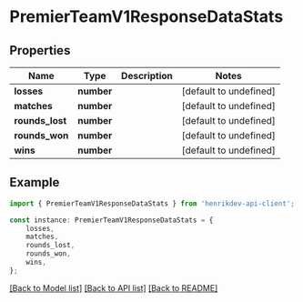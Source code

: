 # PremierTeamV1ResponseDataStats


## Properties

Name | Type | Description | Notes
------------ | ------------- | ------------- | -------------
**losses** | **number** |  | [default to undefined]
**matches** | **number** |  | [default to undefined]
**rounds_lost** | **number** |  | [default to undefined]
**rounds_won** | **number** |  | [default to undefined]
**wins** | **number** |  | [default to undefined]

## Example

```typescript
import { PremierTeamV1ResponseDataStats } from 'henrikdev-api-client';

const instance: PremierTeamV1ResponseDataStats = {
    losses,
    matches,
    rounds_lost,
    rounds_won,
    wins,
};
```

[[Back to Model list]](../README.md#documentation-for-models) [[Back to API list]](../README.md#documentation-for-api-endpoints) [[Back to README]](../README.md)
